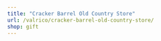 ```yaml
---
title: "Cracker Barrel Old Country Store"
url: /valrico/cracker-barrel-old-country-store/
shop: gift
---
```


